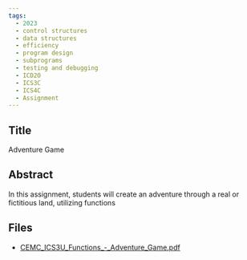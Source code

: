 ```yaml
---
tags:
  - 2023
  - control structures
  - data structures
  - efficiency
  - program design
  - subprograms
  - testing and debugging
  - ICD2O
  - ICS3C
  - ICS4C
  - Assignment
---
```

    
## Title

Adventure Game

## Abstract

In this assignment, students will create an adventure through a real or fictitious land,
utilizing functions

## Files

- [CEMC_ICS3U_Functions_-_Adventure_Game.pdf](resources/2023/Courtney_Edwards/CEMC_ICS3U_Functions_-_Adventure_Game.pdf)
